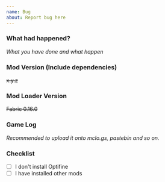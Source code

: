 ```yaml
---
name: Bug
about: Report bug here
---
```


### What had happened?

*What you have done and what happen*

### Mod Version (Include dependencies)

~~x.y.z~~

### Mod Loader Version

~~Fabric 0.16.0~~

### Game Log

*Recommended to upload it onto mclo.gs, pastebin and so on.*

### Checklist

- [ ] I don't install Optifine
- [ ] I have installed other mods